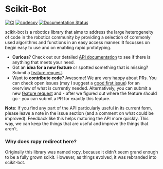 # Scikit-Bot

[![CI](https://github.com/FirefoxMetzger/ropy/actions/workflows/ci.yml/badge.svg)](https://github.com/FirefoxMetzger/ropy/actions/workflows/ci.yml)
[![codecov](https://codecov.io/gh/FirefoxMetzger/ropy/branch/main/graph/badge.svg?token=VNND9WET47)](https://codecov.io/gh/FirefoxMetzger/ropy)
[![Documentation Status](https://readthedocs.org/projects/robotics-python/badge/?version=latest)](https://robotics-python.readthedocs.io/en/latest/?badge=latest)

scikit-bot is a robotics library that aims to address the large heterogeneity of
code in the robotics community by providing a selection of commonly used
algorithms and functions in an easy access manner. It focusses on begin easy to
use and on enabling rapid prototyping.

- **Curious**? Check out our detailed [API
  documentation](https://robotics-python.readthedocs.io/en/latest/api_reference.html)
  to see if there is anything that meets your need. 
- Got an **idea for a new feature** or spotted something that is missing? Submit
  a [feature request](https://github.com/FirefoxMetzger/ropy/issues).
- Want to **contribute code**? Awesome! We are very happy about PRs. You can
  check open issues (may I suggest a [good first
  issue](https://github.com/FirefoxMetzger/ropy/issues?q=is%3Aissue+is%3Aopen+label%3A%22good+first+issue%22))
  for an overview of what is currently needed. Alternatively, you can submit a
  new [feature request](https://github.com/FirefoxMetzger/ropy/issues) and -
  after we figured out where the feature should go - you can submit a PR for
  exactly this feature.

**Note:** If you find any part of the API particularly useful in its current
form, please leave a note in the issue section (and a comment on what could be
improved). Feedback like this helps maturing the API more quickly. This way, we
can keep the things that are useful and improve the things that aren't.

### Why does ropy redirect here?

Originally this library was named ropy, because it didn't seem grand enough to
be a fully grown scikit. However, as things evolved, it was rebranded into
scikit-bot.